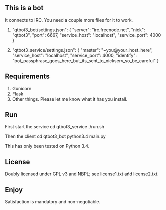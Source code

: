 ## This is a bot
It connects to IRC. You need a couple more files for it to work.

1. "qtbot3_bot/settings.json":
    {
        "server": "irc.freenode.net",
        "nick": "qtbot3",
        "port": 6667,
        "service_host": "localhost",
        "service_port": 4000
    }

2. "qtbot3_service/settings.json":
    {
        "master": "~you@your_host_here",
        "service_host": "localhost",
        "service_port": 4000,
        "identify": "bot_passphrase_goes_here_but_its_sent_to_nickserv_so_be_careful"
    }


## Requirements
1. Gunicorn
2. Flask
3. Other things. Please let me know what it has you install.


## Run
First start the service
    cd qtbot3_service
    ./run.sh

Then the client
    cd qtbot3_bot
    python3.4 main.py

This has only been tested on Python 3.4.


## License
Doubly licensed under GPL v3 and NBPL; see license1.txt ańd license2.txt.


## Enjoy
Satisfaction is mandatory and non-negotiable.
